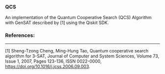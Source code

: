 ### QCS
An implementation of the Quantum Cooperative Search (QCS) Algorithm with GenSAT described by [1] using the Qiskit SDK.

### References:
--------
[1] Sheng-Tzong Cheng, Ming-Hung Tao, Quantum cooperative search algorithm for 3-SAT, Journal of Computer and System Sciences, Volume 73, Issue 1, 2007, Pages 123-136, ISSN 0022-0000, https://doi.org/10.1016/j.jcss.2006.09.003.
